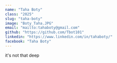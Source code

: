 ```yaml
---
name: "Taha Boty"
class: "2025"
slug: "taha-boty"
image: "Boty_Taha.JPG"
email: "mailto:tahaboty@gmail.com"
github: "https://github.com/Tbot101"
linkedin: "https://www.linkedin.com/in/tahaboty/"
facebook: "Taha Boty"
---
```

it's not that deep